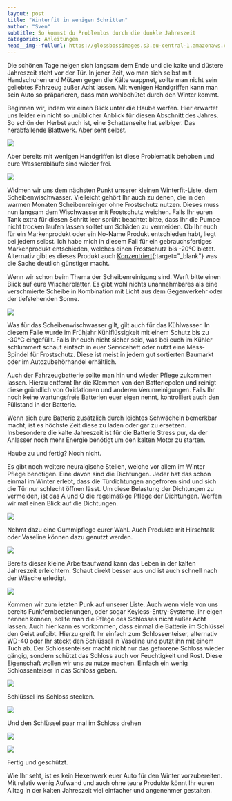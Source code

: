```yaml
---
layout: post
title: "Winterfit in wenigen Schritten"
author: "Sven"
subtitle: So kommst du Problemlos durch die dunkle Jahreszeit
categories: Anleitungen
head__img--fullurl: https://glossbossimages.s3.eu-central-1.amazonaws.com/sven/winterfit/DSC_0123.jpg
---
```

Die schönen Tage neigen sich langsam dem Ende und die kalte und düstere Jahreszeit steht vor der Tür. In jener Zeit, wo man sich selbst mit Handschuhen und Mützen gegen die Kälte wappnet, sollte man nicht sein geliebtes Fahrzeug außer Acht lassen.
Mit wenigen Handgriffen kann man sein Auto so präparieren, dass man wohlbehütet durch den Winter kommt.

Beginnen wir, indem wir einen Blick unter die Haube werfen. Hier erwartet uns leider ein nicht so unüblicher Anblick für diesen Abschnitt des Jahres. So schön der Herbst auch ist, eine Schattenseite hat selbiger. Das herabfallende Blattwerk. Aber seht selbst.

![](https://glossbossimages.s3.eu-central-1.amazonaws.com/sven/winterfit/DSC_0119.jpg)

Aber bereits mit wenigen Handgriffen ist diese Problematik behoben und eure Wasserabläufe sind wieder frei.

![](https://glossbossimages.s3.eu-central-1.amazonaws.com/sven/winterfit/DSC_0120.jpg)

Widmen wir uns dem nächsten Punkt unserer kleinen Winterfit-Liste, dem Scheibenwischwasser. Vielleicht gehört Ihr auch zu denen, die in den warmen Monaten Scheibenreiniger ohne Frostschutz nutzen. Dieses muss nun langsam dem Wischwasser mit Frostschutz weichen. Falls Ihr euren Tank extra für diesen Schritt leer sprüht beachtet bitte, dass Ihr die Pumpe nicht trocken laufen lassen solltet um Schäden zu vermeiden.
Ob Ihr euch für ein Markenprodukt oder ein No-Name Produkt entschieden habt, liegt bei jedem selbst. Ich habe mich in diesem Fall für ein gebrauchsfertiges Markenprodukt entschieden, welches einen Frostschutz bis -20°C bietet. Alternativ gibt es dieses Produkt auch [Konzentriert](http://amzn.to/1Qu0rNK){:target="_blank"} was die Sache deutlich günstiger macht.

Wenn wir schon beim Thema der Scheibenreinigung sind. Werft bitte einen Blick auf eure Wischerblätter. Es gibt wohl nichts unannehmbares als eine verschmierte Scheibe in Kombination mit Licht aus dem Gegenverkehr oder der tiefstehenden Sonne.

![](https://glossbossimages.s3.eu-central-1.amazonaws.com/sven/winterfit/DSC_0123.jpg)

Was für das Scheibenwischwasser gilt, gilt auch für das Kühlwasser. In diesem Falle wurde im Frühjahr Kühlflüssigkeit mit einem Schutz bis zu -30°C eingefüllt. Falls Ihr euch nicht sicher seid, was bei euch im Kühler schlummert schaut einfach in euer Serviceheft oder nutzt eine Mess-Spindel für Frostschutz. Diese ist meist in jedem gut sortierten Baumarkt oder im Autozubehörhandel erhältlich.

Auch der Fahrzeugbatterie sollte man hin und wieder Pflege zukommen lassen. Hierzu entfernt Ihr die Klemmen von den Batteriepolen und reinigt diese gründlich von Oxidationen und anderen Verunreinigungen. Falls Ihr noch keine wartungsfreie Batterien euer eigen nennt, kontrolliert auch den Füllstand in der Batterie.

Wenn sich eure Batterie zusätzlich durch leichtes Schwächeln bemerkbar macht, ist es höchste Zeit diese zu laden oder gar zu ersetzen. Insbesondere die kalte Jahreszeit ist für die Batterie Stress pur, da der Anlasser noch mehr Energie benötigt um den kalten Motor zu starten.

Haube zu und fertig? Noch nicht.

Es gibt noch weitere neuralgische Stellen, welche vor allem im Winter Pflege benötigen.
Eine davon sind die Dichtungen. Jeder hat das schon einmal im Winter erlebt, dass die Türdichtungen angefroren sind und sich die Tür nur schlecht öffnen lässt. Um diese Belastung der Dichtungen zu vermeiden, ist das A und O die regelmäßige Pflege der Dichtungen.
Werfen wir mal einen Blick auf die Dichtungen.

![](https://glossbossimages.s3.eu-central-1.amazonaws.com/sven/winterfit/DSC_0001.jpg)

Nehmt dazu eine Gummipflege eurer Wahl. Auch Produkte mit Hirschtalk oder Vaseline können dazu genutzt werden.

![](https://glossbossimages.s3.eu-central-1.amazonaws.com/sven/winterfit/DSC_0003.jpg)

Bereits dieser kleine Arbeitsaufwand kann das Leben in der kalten Jahreszeit erleichtern.
Schaut direkt besser aus und ist auch schnell nach der Wäsche erledigt.

![](https://glossbossimages.s3.eu-central-1.amazonaws.com/sven/winterfit/DSC_0004.jpg)

Kommen wir zum letzten Punk auf unserer Liste.
Auch wenn viele von uns bereits Funkfernbedienungen, oder sogar Keyless-Entry-Systeme, ihr eigen nennen können, sollte man die Pflege des Schlosses nicht außer Acht lassen.
Auch hier kann es vorkommen, dass einmal die Batterie im Schlüssel den Geist aufgibt.
Hierzu greift Ihr einfach zum Schlossenteiser, alternativ WD-40 oder Ihr steckt den Schlüssel in Vaseline und putzt ihn mit einem Tuch ab.
Der Schlossenteiser macht nicht nur das gefrorene Schloss wieder gängig, sondern schützt das Schloss auch vor Feuchtigkeit und Rost. Diese Eigenschaft wollen wir uns zu nutze machen.
Einfach ein wenig Schlossenteiser in das Schloss geben.

![](https://glossbossimages.s3.eu-central-1.amazonaws.com/sven/winterfit/DSC_0130.jpg)

Schlüssel ins Schloss stecken.

![](https://glossbossimages.s3.eu-central-1.amazonaws.com/sven/winterfit/DSC_0131.jpg)

Und den Schlüssel paar mal im Schloss drehen

![](https://glossbossimages.s3.eu-central-1.amazonaws.com/sven/winterfit/DSC_0132.jpg)

![](https://glossbossimages.s3.eu-central-1.amazonaws.com/sven/winterfit/DSC_0133.jpg)

Fertig und geschützt.

Wie Ihr seht, ist es kein Hexenwerk euer Auto für den Winter vorzubereiten. Mit relativ wenig Aufwand und auch ohne teure Produkte könnt Ihr euren Alltag in der kalten Jahreszeit viel einfacher und angenehmer gestalten.
